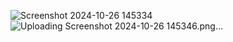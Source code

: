 ![Screenshot 2024-10-26 145334](https://github.com/user-attachments/assets/49eb0e9c-9d88-48ff-81cf-8a63251bca3c)
![Uploading Screenshot 2024-10-26 145346.png…]()
